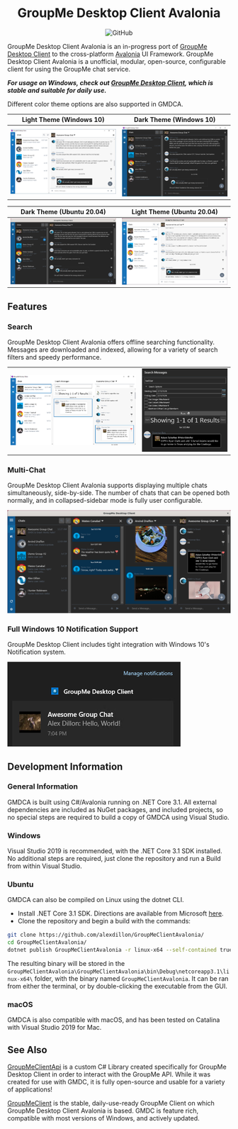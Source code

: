 <h1 align="center">GroupMe Desktop Client Avalonia</h1>

<p align="center">
   <img alt="GitHub" src="https://img.shields.io/github/license/alexdillon/GroupMeClientAvalonia?color=blue">
</p>

GroupMe Desktop Client Avalonia is an in-progress port of [GroupMe Desktop Client](https://github.com/alexdillon/GroupMeClient) to the cross-platform [Avalonia](https://github.com/avaloniaui/avalonia) UI Framework. GroupMe Desktop Client Avalonia is a unofficial, modular, open-source, configurable client for using the GroupMe chat service. 

***For usage on Windows, check out [GroupMe Desktop Client](https://github.com/alexdillon/GroupMeClient), which is stable and suitable for daily use.***

Different color theme options are also supported in GMDCA.

Light Theme (Windows 10)              |  Dark Theme (Windows 10)
:-------------------------:|:-------------------------:
![Light Theme Screenshot](./docs/screenshots/LightThemeMainWin10.png)  |  ![Dark Theme Screenshot](./docs/screenshots/DarkThemeMainWin10.png)

Dark Theme (Ubuntu 20.04)              |  Light Theme (Ubuntu 20.04)
:-------------------------:|:-------------------------:
![Light Theme Screenshot](./docs/screenshots/DarkThemeMainUbuntu.png)  |  ![Dark Theme Screenshot](./docs/screenshots/LightThemeMainUbuntu.png)

## Features
### Search
GroupMe Desktop Client Avalonia offers offline searching functionality. Messages are  downloaded and indexed, allowing for a variety of search filters and speedy performance.  
 
<table>
  <tr>
    <td>
    <img src="./docs/screenshots/Search.png">
    </td>
    <td>
    <img src="./docs/screenshots/SearchFilters.png" width="700px">
    </td>
  </tr>
</table>

### Multi-Chat
GroupMe Desktop Client Avalonia supports displaying multiple chats simultaneously, side-by-side. The number of chats that can be opened both normally, and in collapsed-sidebar mode is fully user configurable. 

![MultiChat](./docs/screenshots/MultiChat.png)

### Full Windows 10 Notification Support
GroupMe Desktop Client includes tight integration with Windows 10's Notification system. 

![Windows 10 Toast](./docs/screenshots/Win10Toast.png)


 ## Development Information
 ### General Information
 GMDCA is built using C#/Avalonia running on .NET Core 3.1. All external dependencies are included as NuGet packages, and included projects, so no special steps are required to build a copy of GMDCA using Visual Studio. 
 
 ### Windows
 Visual Studio 2019 is recommended, with the .NET Core 3.1 SDK installed. No additional steps are required, just clone the repository and run a Build from within Visual Studio.


### Ubuntu
GMDCA can also be compiled on Linux using the dotnet CLI.

 - Install .NET Core 3.1 SDK. Directions are available from Microsoft [here](https://docs.microsoft.com/en-us/dotnet/core/install/linux-ubuntu).
 - Clone the repository and begin a build with the commands: 
```bash
git clone https://github.com/alexdillon/GroupMeClientAvalonia/
cd GroupMeClientAvalonia/
dotnet publish GroupMeClientAvalonia -r linux-x64 --self-contained true
```

The resulting binary will be stored in the `GroupMeClientAvalonia\GroupMeClientAvalonia\bin\Debug\netcoreapp3.1\linux-x64\` folder, with the binary named `GroupMeClientAvalonia`. It can be ran from either the terminal, or by double-clicking the executable from the GUI.

### macOS
GMDCA is also compatible with macOS, and has been tested on Catalina with Visual Studio 2019 for Mac.

 ## See Also
 [GroupMeClientApi](https://github.com/alexdillon/GroupMeClientApi) is a custom C# Library created specifically for GroupMe Desktop Client in order to interact with the GroupMe API. While it was created for use with GMDC, it is fully open-source and usable for a variety of applications!

[GroupMeClient](https://github.com/alexdillon/GroupMeClient) is the stable, daily-use-ready GroupMe Client on which GroupMe Desktop Client Avalonia is based. GMDC is feature rich, compatible with most versions of Windows, and actively updated.